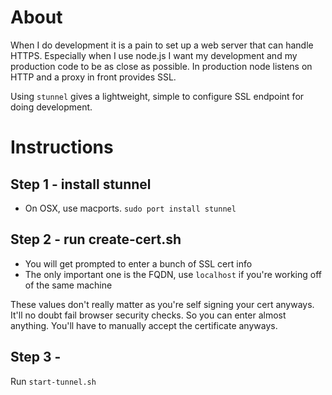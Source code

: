 # About

When I do development it is a pain to set up a web server that can handle HTTPS. Especially when I use node.js I want my development and my production code to be as close as possible. In production node listens on HTTP and a proxy in front provides SSL. 

Using `stunnel` gives a lightweight, simple to configure SSL endpoint for doing development. 

# Instructions 

## Step 1 - install stunnel

* On OSX, use macports. `sudo port install stunnel` 

## Step 2 - run create-cert.sh

* You will get prompted to enter a bunch of SSL cert info
* The only important one is the FQDN, use `localhost` if you're working off of the same machine

These values don't really matter as you're self signing your cert anyways. It'll no doubt fail browser security checks. 
So you can enter almost anything. You'll have to manually accept the certificate anyways. 

## Step 3 - 

Run `start-tunnel.sh`


